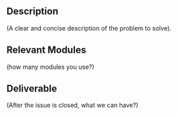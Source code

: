 ## Description

(A clear and concise description of the problem to solve).

## Relevant Modules

(how many modules you use?)

## Deliverable

(After the issue is closed, what we can have?)
